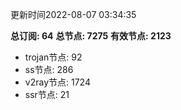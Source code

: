 更新时间2022-08-07 03:34:35

**总订阅: 64**
**总节点: 7275**
**有效节点: 2123**
- trojan节点: 92
- ss节点: 286
- v2ray节点: 1724
- ssr节点: 21
